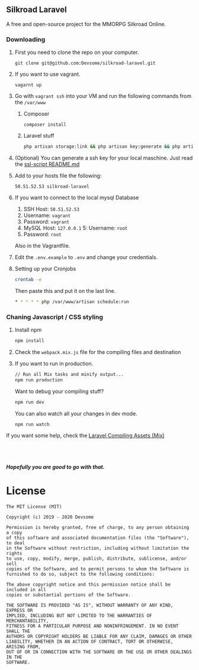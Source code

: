 ## Silkroad Laravel

A free and open-source project for the MMORPG Silkroad Online.

### Downloading

1. First you need to clone the repo on your computer.
    ```
    git clone git@github.com:Devsome/silkroad-laravel.git
    ```
2. If you want to use vagrant.
    ```
    vagarnt up
    ``` 
3. Go with `vagrant ssh` into your VM and run the following commands from the `/var/www`
    1. Composer
        ```
        composer install
        ```
    2. Laravel stuff
        ```bash
        php artisan storage:link && php artisan key:generate && php artisan migrate --seed && php artisan storage:link
        ```
4. (Optional) You can generate a ssh key for your local maschine. Just read the [ssl-script README.md](/ssl-script/README.md)
5. Add to your hosts file the following:
    ```
    50.51.52.53 silkroad-laravel
    ```
6. If you want to connect to the local mysql Database
    1. SSH Host: `50.51.52.53`
    2. Username: `vagrant`
    3. Password: `vagrant`
    4. MySQL Host: `127.0.0.1`
    5: Username: `root`
    6. Password: `root`
    
    Also in the Vagrantfile.

7. Edit the `.env.example` to `.env` and change your credentials.

8. Setting up your Cronjobs
    ```bash
    crontab -e
    ```
    Then paste this and put it on the last line.
    ```bash
    * * * * * php /var/www/artisan schedule:run
    ```
    
    
### Chaning Javascript / CSS styling

1. Install npm
    ```bash
    npm install
    ``` 
2. Check the `webpack.mix.js` file for the compiling files and destination
3. If you want to run in production.
    ```bash
    // Run all Mix tasks and minify output...
    npm run production
    ```
    
    Want to debug your compiling stuff?
    ```bash
    npm run dev
    ```
    
    You can also watch all your changes in dev mode.
    ```bash
    npm run watch
    ```

If you want some help, check the [Laravel Compiling Assets (Mix)](https://laravel.com/docs/6.x/mix)

<br><br>
##### Hopefully you are good to go with that. 
    
     

License
===
  
    The MIT License (MIT)
    
    Copyright (c) 2019 - 2020 Devsome
    
    Permission is hereby granted, free of charge, to any person obtaining a copy
    of this software and associated documentation files (the "Software"), to deal
    in the Software without restriction, including without limitation the rights
    to use, copy, modify, merge, publish, distribute, sublicense, and/or sell
    copies of the Software, and to permit persons to whom the Software is
    furnished to do so, subject to the following conditions:
    
    The above copyright notice and this permission notice shall be included in all
    copies or substantial portions of the Software.
    
    THE SOFTWARE IS PROVIDED "AS IS", WITHOUT WARRANTY OF ANY KIND, EXPRESS OR
    IMPLIED, INCLUDING BUT NOT LIMITED TO THE WARRANTIES OF MERCHANTABILITY,
    FITNESS FOR A PARTICULAR PURPOSE AND NONINFRINGEMENT. IN NO EVENT SHALL THE
    AUTHORS OR COPYRIGHT HOLDERS BE LIABLE FOR ANY CLAIM, DAMAGES OR OTHER
    LIABILITY, WHETHER IN AN ACTION OF CONTRACT, TORT OR OTHERWISE, ARISING FROM,
    OUT OF OR IN CONNECTION WITH THE SOFTWARE OR THE USE OR OTHER DEALINGS IN THE
    SOFTWARE.
